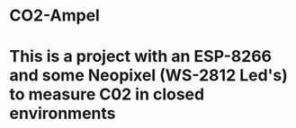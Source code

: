 # CO2-Ampel

# This is a project with an ESP-8266 and some Neopixel (WS-2812 Led's) to measure C02 in closed environments
